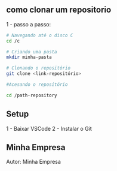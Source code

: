 ## como clonar um repositorio


1 - passo a passo:

```bash
# Navegando até o disco C
cd /c

# Criando uma pasta
mkdir minha-pasta 

# Clonando o repositório
git clone <link-repositório>

#Acesando o repositório

cd /path-repository
```


## Setup

1 - Baixar VSCode
2 - Instalar o Git
## Minha Empresa

Autor: Minha Empresa
